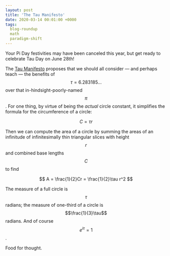 ```yaml
---
layout: post
title: 'The Tau Manifesto'
date: 2020-03-14 00:01:00 +0000
tags:
  blog-roundup
  math
  paradigm-shift
---
```


Your Pi Day festivities may have been canceled this year, but get ready to celebrate Tau Day on June 28th!

The [Tau Manifesto](https://tauday.com/tau-manifesto) proposes that we should all consider — and
perhaps teach — the benefits of $$\tau = 6.283185\ldots$$ over that in-hindsight-poorly-named $$\pi$$.
For one thing, by virtue of being the _actual_ circle constant, it simplifies the formula for the
circumference of a circle:

$$
    C = \tau r
$$

Then we can compute the area of a circle by summing the areas of an infinitude of infinitesimally thin
triangular slices with height $$r$$ and combined base lengths $$C$$ to find

$$
    A = \frac{1}{2}Cr = \frac{1}{2}\tau r^2
$$

The measure of a full circle is $$\tau$$ radians; the measure of one-third of a circle is $$\frac{1}{3}\tau$$ radians.
And of course $$e^{i\tau} = 1$$.

Food for thought.
